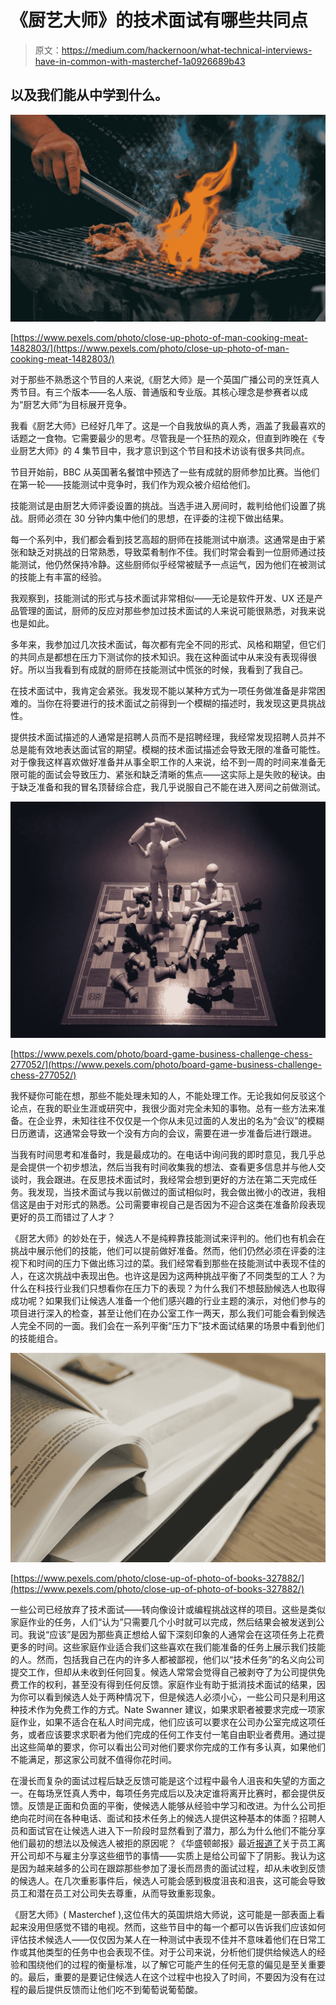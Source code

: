 # 《厨艺大师》的技术面试有哪些共同点

> 原文：<https://medium.com/hackernoon/what-technical-interviews-have-in-common-with-masterchef-1a0926689b43>

## 以及我们能从中学到什么。

![](img/fd64766e6b5c1967c6ff63ea8b2aece2.png)

[https://www.pexels.com/photo/close-up-photo-of-man-cooking-meat-1482803/](https://www.pexels.com/photo/close-up-photo-of-man-cooking-meat-1482803/)

对于那些不熟悉这个节目的人来说,《厨艺大师》是一个英国广播公司的烹饪真人秀节目。有三个版本——名人版、普通版和专业版。其核心理念是参赛者以成为“厨艺大师”为目标展开竞争。

我看《厨艺大师》已经好几年了。这是一个自我放纵的真人秀，涵盖了我最喜欢的话题之一食物。它需要最少的思考。尽管我是一个狂热的观众，但直到昨晚在《专业厨艺大师》的 4 集节目中，我才意识到这个节目和技术访谈有很多共同点。

节目开始前，BBC 从英国著名餐馆中预选了一些有成就的厨师参加比赛。当他们在第一轮——技能测试中竞争时，我们作为观众被介绍给他们。

技能测试是由厨艺大师评委设置的挑战。当选手进入房间时，裁判给他们设置了挑战。厨师必须在 30 分钟内集中他们的思想，在评委的注视下做出结果。

每一个系列中，我们都会看到技艺高超的厨师在技能测试中崩溃。这通常是由于紧张和缺乏对挑战的日常熟悉，导致菜肴制作不佳。我们时常会看到一位厨师通过技能测试，他仍然保持冷静。这些厨师似乎经常被赋予一点运气，因为他们在被测试的技能上有丰富的经验。

我观察到，技能测试的形式与技术面试非常相似——无论是软件开发、UX 还是产品管理的面试，厨师的反应对那些参加过技术面试的人来说可能很熟悉，对我来说也是如此。

多年来，我参加过几次技术面试，每次都有完全不同的形式、风格和期望，但它们的共同点是都想在压力下测试你的技术知识。我在这种面试中从来没有表现得很好。所以当我看到有成就的厨师在技能测试中慌张的时候，我看到了我自己。

在技术面试中，我肯定会紧张。我发现不能以某种方式为一项任务做准备是非常困难的。当你在将要进行的技术面试之前得到一个模糊的描述时，我发现这更具挑战性。

提供技术面试描述的人通常是招聘人员而不是招聘经理，我经常发现招聘人员并不总是能有效地表达面试官的期望。模糊的技术面试描述会导致无限的准备可能性。对于像我这样喜欢做好准备并从事全职工作的人来说，给不到一周的时间来准备无限可能的面试会导致压力、紧张和缺乏清晰的焦点——这实际上是失败的秘诀。由于缺乏准备和我的冒名顶替综合症，我几乎说服自己不能在进入房间之前做测试。

![](img/ad83d7a718471ad588488b7b59a1ee55.png)

[https://www.pexels.com/photo/board-game-business-challenge-chess-277052/](https://www.pexels.com/photo/board-game-business-challenge-chess-277052/)

我怀疑你可能在想，那些不能处理未知的人，不能处理工作。无论我如何反驳这个论点，在我的职业生涯或研究中，我很少面对完全未知的事物。总有一些方法来准备。在企业界，未知往往不仅仅是一个你从未见过面的人发出的名为“会议”的模糊日历邀请，这通常会导致一个没有方向的会议，需要在进一步准备后进行跟进。

当我有时间思考和准备时，我是最成功的。在电话中询问我的即时意见，我几乎总是会提供一个初步想法，然后当我有时间收集我的想法、查看更多信息并与他人交谈时，我会跟进。在反思技术面试时，我经常会想到更好的方法在第二天完成任务。我发现，当技术面试与我以前做过的面试相似时，我会做出微小的改进，我相信这是由于对形式的熟悉。公司需要审视自己是否因为不迎合这类在准备阶段表现更好的员工而错过了人才？

《厨艺大师》的妙处在于，候选人不是纯粹靠技能测试来评判的。他们也有机会在挑战中展示他们的技能，他们可以提前做好准备。然而，他们仍然必须在评委的注视下和时间的压力下做出练习过的菜。我们经常看到那些在技能测试中表现不佳的人，在这次挑战中表现出色。也许这是因为这两种挑战平衡了不同类型的工人？为什么在科技行业我们只想看你在压力下的表现？为什么我们不想鼓励候选人也取得成功呢？如果我们让候选人准备一个他们感兴趣的行业主题的演示，对他们参与的项目进行深入的检查，甚至让他们在办公室工作一两天，那么我们可能会看到候选人完全不同的一面。我们会在一系列平衡“压力下”技术面试结果的场景中看到他们的技能组合。

![](img/fc24d4ca30d6f503bf188ac4ff34ab7e.png)

[https://www.pexels.com/photo/close-up-of-photo-of-books-327882/](https://www.pexels.com/photo/close-up-of-photo-of-books-327882/)

一些公司已经放弃了技术面试——转向像设计或编程挑战这样的项目。这些是类似家庭作业的任务，人们“认为”只需要几个小时就可以完成，然后结果会被发送到公司。我说“应该”是因为那些真正想给人留下深刻印象的人通常会在这项任务上花费更多的时间。这些家庭作业适合我们这些喜欢在我们能准备的任务上展示我们技能的人。然而，包括我自己在内的许多人都被鄙视，他们以“技术任务”的名义向公司提交工作，但却从未收到任何回复。候选人常常会觉得自己被剥夺了为公司提供免费工作的权利，甚至没有得到任何反馈。家庭作业有助于抵消技术面试的结果，因为你可以看到候选人处于两种情况下，但是候选人必须小心，一些公司只是利用这种技术作为免费工作的方式。Nate Swanner 建议，如果求职者被要求完成一项家庭作业，如果不适合在私人时间完成，他们应该可以要求在公司办公室完成这项任务，或者应该要求求职者为他们完成的任何工作支付一笔自由职业者费用。通过提出这些简单的要求，你可以看出公司对他们要求你完成的工作有多认真，如果他们不能满足，那这家公司就不值得你花时间。

在漫长而复杂的面试过程后缺乏反馈可能是这个过程中最令人沮丧和失望的方面之一。在每场烹饪真人秀中，每项任务完成后以及决定谁将离开比赛时，都会提供反馈。反馈是正面和负面的平衡，使候选人能够从经验中学习和改进。为什么公司拒绝向花时间在各种电话、面试和技术任务上的候选人提供这种基本的体面？招聘人员和面试官在让候选人进入下一阶段时显然看到了潜力，那么为什么他们不能分享他们最初的想法以及候选人被拒的原因呢？《华盛顿邮报》最近[报道了](https://www.washingtonpost.com/business/2018/12/12/workers-are-ghosting-their-employers-like-bad-dates/?noredirect=on&utm_term=.6467bc87f82b)关于员工离开公司却不与雇主分享这些细节的事情——实质上是给公司留下了阴影。我认为这是因为越来越多的公司在跟踪那些参加了漫长而昂贵的面试过程，却从未收到反馈的候选人。在几次重影事件后，候选人可能会感到极度沮丧和沮丧，这可能会导致员工和潜在员工对公司失去尊重，从而导致重影现象。

《厨艺大师》( Masterchef ),这位伟大的英国烘焙大师说，这可能是一部表面上看起来没用但感觉不错的电视。然而，这些节目中的每一个都可以告诉我们应该如何评估技术候选人——仅仅因为某人在一种测试中表现不佳并不意味着他们在日常工作或其他类型的任务中也会表现不佳。对于公司来说，分析他们提供给候选人的经验和围绕他们的过程的衡量标准，以了解它可能产生的任何无意的偏见是至关重要的。最后，重要的是要记住候选人在这个过程中也投入了时间，不要因为没有在过程的最后提供反馈而让他们吃不到葡萄说葡萄酸。